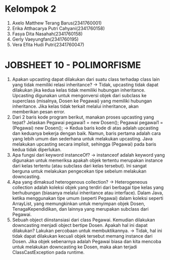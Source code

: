 # Kelompok 2
1. Axelo Matthew Terang Barus(2341760001)
2. Erika Atthacarya Putri Cahyani(2341760158)
3. Fasya Dita Nasahah(2341760158)
4. Gerly Vaeyungfan(2341760195)
5. Vera Efita Hudi Putri(2341760047)

# JOBSHEET 10 - POLIMORFISME
1. Apakan upcasting dapat dilakukan dari suatu class terhadap class lain yang tidak
  memiliki relasi inheritance?
  -> Tidak, upcasting tidak dapat dilakukan jika kedua kelas tidak memiliki hubungan
     inheritance. Upcasting digunakan untuk mengonversi objek dari subclass ke
     superclass (misalnya, Dosen ke Pegawai) yang memiliki hubungan inheritance.
     Jika kelas tidak terkait melalui inheritance, akan memberikan pesan error.
2. Dari 2 baris kode program berikut, manakan proses upcasting yang tepat? Jelaskan
  Pegawai pegawai1 = new Dosen();
  Pegawai pegawai1 = (Pegawai) new Dosen();
  -> Kedua baris kode di atas adalah upcasting dan keduanya bekerja dengan baik.
     Namun, baris pertama adalah cara yang lebih umum dan sederhana untuk melakukan
     upcasting. Java melakukan upcasting secara implisit, sehingga (Pegawai) pada
     baris kedua tidak diperlukan.
3. Apa fungsi dari keyword instanceOf?
  -> instanceof adalah keyword yang digunakan untuk memeriksa apakah objek tertentu
     merupakan instance dari kelas tertentu (atau subclass dari kelas tersebut).
     Ini sangat berguna untuk melakukan pengecekan tipe sebelum melakukan downcasting.
4. Apa yang dimaksud heterogenous collection?
  -> Heterogeneous collection adalah koleksi objek yang terdiri dari berbagai tipe
     kelas yang berhubungan (biasanya melalui inheritance atau interface). Dalam Java,
     ketika menggunakan tipe umum (seperti Pegawai) dalam koleksi seperti ArrayList<Pegawai>,
     yang memungkinkan untuk menyimpan objek Dosen, TenagaKependidikan, dan lainnya yang
     merupakan subclass dari Pegawai.
5. Sebuah object diinstansiasi dari class Pegawai. Kemudian dilakukan downcasting
  menjadi object bertipe Dosen. Apakah hal ini dapat dilakukan? Lakukan percobaan
  untuk membuktikannya.
  -> Tidak, hal ini tidak dapat dilakukan kecuali objek tersebut memang instance dari Dosen.
    Jika objek sebenarnya adalah Pegawai biasa dan kita mencoba untuk melakukan downcasting ke Dosen,
    maka akan terjadi ClassCastException pada runtime.
